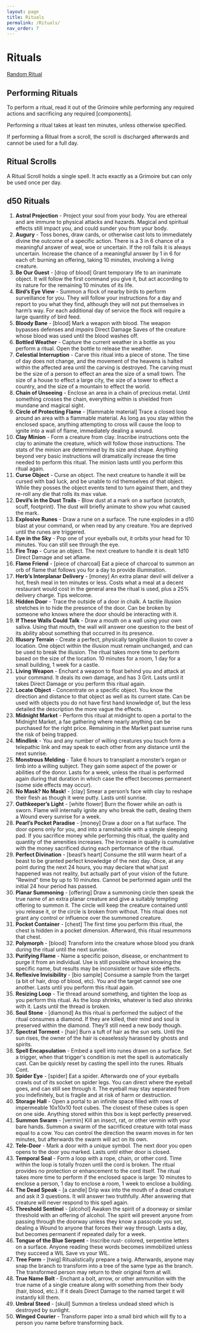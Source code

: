 ```yaml
---
layout: page
title: Rituals
permalink: /Rituals/
nav_order: 7
---
```


# Rituals 

[Random Ritual](https://perchance.org/bw-rituals)

## Performing Rituals

To perform a ritual, read it out of the Grimoire while performing any required actions and sacrificing any required [components]. 

Performing a ritual takes at least ten minutes, unless otherwise specified. 

If performing a Ritual from a scroll, the scroll is discharged afterwards and cannot be used for a full day.

## Ritual Scrolls

A Ritual Scroll holds a single spell. It acts exactly as a Grimoire but can only be used once per day.

## d50 Rituals

 1. **Astral Projection** - Project your soul from your body. You are ethereal and are immune to physical attacks and hazards. Magical and spiritual effects still impact you, and could sunder you from your body.
 2. **Augury** - Toss bones, draw cards, or otherwise cast lots to immediately divine the outcome of a specific action. There is a 3 in 6 chance of a meaningful answer of weal, woe or uncertain. If the roll fails it is always uncertain. Increase the chance of a meaningful answer by 1 in 6 for each of: burning an offering, taking 10 minutes, involving a living creature.
 3. **Be Our Guest** - [drop of blood] Grant temporary life to an inanimate object. It will follow the first command you give it, but act according to its nature for the remaining 10 minutes of its life.
 4. **Bird’s Eye View** - Summon a flock of nearby birds to perform surveillance for you. They will follow your instructions for a day and report to you what they find, although they will not put themselves in harm’s way. For each additional day of service the flock will require a large quantity of bird feed.
 5. **Bloody Bane** - [blood] Mark a weapon with blood. The weapon bypasses defenses and *impairs* Direct Damage Saves of the creature whose blood was used until the blood washes off.
 7. **Bottled Weather** - Capture the current weather in a bottle as you perform a ritual. Open the bottle to release the weather.
 8. **Celestial Interruption** - Carve this ritual into a piece of stone. The time of day does not change, and the movement of the heavens is halted within the affected area until the carving is destroyed. The carving must be the size of a person to effect an area the size of a small town. The size of a house to effect a large city, the size of a tower to effect a country, and the size of a mountain to effect the world.
 9. **Chain of Unseeing** - Enclose an area in a chain of precious metal. Until something crosses the chain, everything within is shielded from mundane and magical sight.
 10. **Circle of Protecting Flame** - [flammable material] Trace a closed loop around an area with a flammable material. As long as you stay within the enclosed space, anything attempting to cross will cause the loop to ignite into a wall of flame, immediately dealing a wound.
 11. **Clay Minion** - Form a creature from clay. Inscribe instructions onto the clay to animate the creature, which will follow those instructions. The stats of the minion are determined by its size and shape. Anything beyond very basic instructions will dramatically increase the time needed to perform this ritual. The minion lasts until you perform this ritual again.
 12. **Curse Object** - Curse an object. The next creature to handle it will be cursed with bad luck, and be unable to rid themselves of that object. While they posses the object events tend to turn against them, and they re-roll any die that rolls its max value.
 13. **Devil’s in the Dust Trails** - Blow dust at a mark on a surface (scratch, scuff, footprint). The dust will briefly animate to show you what caused the mark.
 14. **Explosive Runes** - Draw a rune on a surface. The rune explodes in a d10 blast at your command, or when read by any creature. You are deprived until the runes are triggered.
 15. **Eye in the Sky** - Pop one of your eyeballs out, it orbits your head for 10 minutes. You can still see through the eye.
 16. **Fire Trap** - Curse an object. The next creature to handle it is dealt 1d10 Direct Damage and set aflame.
 17. **Flame Friend** - [piece of charcoal] Eat a piece of charcoal to summon an orb of flame that follows you for a day to provide illumination.
 18. **Herb’s Interplanar Delivery** - [money] An extra planar devil will deliver a hot, fresh meal in ten minutes or less. Costs what a meal at a decent restaurant would cost in the general area the ritual is used, plus a 25% delivery charge. Tips welcome.
 19. **Hidden Door** - Trace the outside of a door in chalk. A tactile illusion stretches in to hide the presence of the door. Can be broken by someone who knows where the door should be interacting with it.
 20. **If These Walls Could Talk** - Draw a mouth on a wall using your own saliva. Using that mouth, the wall will answer one question to the best of its ability about something that occurred in its presence.
 21. **Illusory Terrain** - Create a perfect, physically tangible illusion to cover a location. One object within the illusion must remain unchanged, and can be used to break the illusion. The ritual takes more time to perform based on the size of the location. 10 minutes for a room, 1 day for a small building, 1 week for a castle.
 22. **Living Weapon** - Enchant a weapon to float behind you and attack at your command. It deals its own damage, and has 3 Grit. Lasts until it takes Direct Damage or you perform this ritual again.
 23. **Locate Object** - Concentrate on a specific object. You know the direction and distance to that object as well as its current state. Can be used with objects you do not have first hand knowledge of, but the less detailed the description the more vague the effects.
 24. **Midnight Market** - Perform this ritual at midnight to open a portal to the Midnight Market, a fae gathering where nearly anything can be purchased for the right price. Remaining in the Market past sunrise runs the risk of being trapped.
 25. **Mindlink** - You and any number of willing creatures you touch form a telepathic link and may speak to each other from any distance until the next sunrise.
 26. **Monstrous Melding** - Take 6 hours to transplant a monster’s organ or limb into a willing subject. They gain some aspect of the power or abilities of the donor. Lasts for a week, unless the ritual is performed again during that duration in which case the effect becomes permanent (some side effects may occur).
 27. **No Mask? No Mask!** - [clay] Smear a person’s face with clay to reshape their flesh as though it were putty. Lasts until sunrise.
 28. **Oathkeeper’s Light** - [white flower] Burn the flower while an oath is sworn. Flame will internally ignite any who break the oath, dealing them a Wound every sunrise for a week.
 29. **Pearl’s Pocket Paradise** - [money] Draw a door on a flat surface. The door opens only for you, and into a ramshackle with a simple sleeping pad. If you sacrifice money while performing this ritual, the quality and quantity of the amenities increases. The increase in quality is cumulative with the money sacrificed during each performance of the ritual.
 30. **Perfect Divination** - [beast’s heart] Consume the still warm heart of a beast to be granted perfect knowledge of the next day. Once, at any point during the next 24 hours, you may declare that what just happened was not reality, but actually part of your vision of the future. “Rewind” time by up to 10 minutes. Cannot be performed again until the initial 24 hour period has passed.
 31. **Planar Summoning** - [offering] Draw a summoning circle then speak the true name of an extra planar creature and give a suitably tempting offering to summon it. The circle will keep the creature contained until you release it, or the circle is broken from without. This ritual does not grant any control or influence over the summoned creature.
 32. **Pocket Container** - [chest] The first time you perform this ritual, the chest is hidden in a pocket dimension. Afterward, this ritual resummons that chest.
 33. **Polymorph** - [blood] Transform into the creature whose blood you drank during the ritual until the next sunrise.
 34. **Purifying Flame** - Name a specific poison, disease, or enchantment to purge it from an individual. Use is still possible without knowing the specific name, but results may be inconsistent or have side effects.
 34. **Reflexive Invisibility** - [bio sample] Consume a sample from the target (a bit of hair, drop of blood, etc). You and the target cannot see one another. Lasts until you perform this ritual again.
 35. **Resizing Loop** - Tie thread around something, and tighten the loop as you perform this ritual. As the loop shrinks, whatever is tied also shrinks with it. Lasts until the thread is broken.
 36. **Soul Stone** - [diamond] As this ritual is performed the subject of the ritual consumes a diamond. If they are killed, their mind and soul is preserved within the diamond. They’ll still need a new body though.
 37. **Spectral Torment** - [hair] Burn a tuft of hair as the sun sets. Until the sun rises, the owner of the hair is ceaselessly harassed by ghosts and spirits.
 38. **Spell Encapsulation** - Embed a spell into runes drawn on a surface. Set a trigger, when that trigger's condition is met the spell is automatically cast. Can be quickly reset by casting the spell into the runes. Rituals Cont.
 39. **Spider Eye** - [spider] Eat a spider. Afterwards one of your eyeballs crawls out of its socket on spider legs. You can direct where the eyeball goes, and can still see through it. The eyeball may stay separated from you indefinitely, but is fragile and at risk of harm or destruction.
 40. **Storage Hall** - Open a portal to an infinite space filled with rows of impermeable 10x10x10 foot cubes. The closest of these cubes is open on one side. Anything stored within this box is kept perfectly preserved.
 41. **Summon Swarm** - [vermin] Kill an insect, rat, or other vermin with your bare hands. Summon a swarm of the sacrificed creature with total mass equal to a cow. You can control the direction the swarm moves in for ten minutes, but afterwards the swarm will act on its own.
 42. **Tele-Door** - Mark a door with a unique symbol. The next door you open opens to the door you marked. Lasts until either door is closed.
 43. **Temporal Seal** - Form a loop with a rope, chain, or other cord. Time within the loop is totally frozen until the cord is broken. The ritual provides no protection or enhancement to the cord itself. The ritual takes more time to perform if the enclosed space is large: 10 minutes to enclose a person, 1 day to enclose a room, 1 week to enclose a building.
 44. **The Dead Speak** - [a candle] Drip wax into the mouth of a dead creature and ask it 3 questions. It will answer two truthfully. After answering that creature will never respond to this spell again.
 45. **Threshold Sentinel** - [alcohol] Awaken the spirit of a doorway or similar threshold with an offering of alcohol. The spirit will prevent anyone from passing through the doorway unless they know a passcode you set, dealing a Wound to anyone that forces their way through. Lasts a day, but becomes permanent if repeated daily for a week.
 46. **Tongue of the Blue Serpent** - Inscribe rust- colored, serpentine letters on a surface. Anyone reading these words becomes immobilized unless they succeed a WIL Save vs your WIL.
 47. **Tree Form** - [twig] Ritualistically prepare a twig. Afterwards, anyone may snap the branch to transform into a tree of the same type as the branch. The transformed person may return to their original form at will.
 48. **True Name Bolt** - Enchant a bolt, arrow, or other ammunition with the true name of a single creature along with something from their body (hair, blood, etc.). If it deals Direct Damage to the named target it will instantly kill them.
 49. **Umbral Steed** - [skull] Summon a tireless undead steed which is destroyed by sunlight.
 50. **Winged Courier** - Transform paper into a small bird which will fly to a person you name before transforming back.